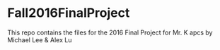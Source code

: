 # Fall2016FinalProject

This repo contains the files for the 2016 Final Project for Mr. K apcs by Michael Lee & Alex Lu
